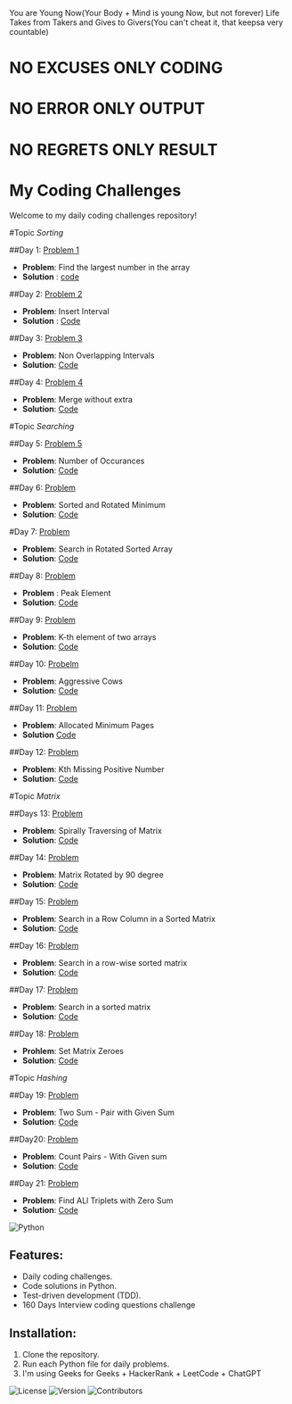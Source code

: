 You are Young Now(Your Body + Mind is young Now, but not forever)
Life Takes from Takers and Gives to Givers(You can't cheat it, that keepsa  very countable) 
# NO EXCUSES ONLY CODING

# NO ERROR ONLY OUTPUT

# NO REGRETS ONLY RESULT

# My Coding Challenges

Welcome to my daily coding challenges repository!

#Topic *Sorting*

##Day 1: [Problem 1](Day1/Sorting1)
- **Problem**: Find the largest number in the array
- **Solution** : [code](Day1/Sorting1)

##Day 2: [Problem 2](Day1/Insert_Interval.py)
- **Problem**: Insert Interval
- **Solution** : [Code](Day1/Insert_Interval.py)

##Day 3: [Problem 3](Day1/problem3.py)
- **Problem**: Non Overlapping Intervals
- **Solution**: [Code](Day1/problem3.py)

##Day 4: [Problem 4](Day1/MergeWithoutSpace.py)
- **Problem**: Merge without extra
- **Solution**: [Code](Day1/MergeWithoutSpace.py)

#Topic *Searching*

##Day 5: [Problem 5](Day1/NumberOfOccurance.py)
- **Problem**: Number of Occurances
- **Solution**: [Code](Day1/NumberOfOccurance.py)

##Day 6: [Problem](Day1/Sorted&RotatedMinimum.py)
- **Problem**: Sorted and Rotated Minimum
- **Solution**: [Code](Day1/Sorted&RotatedMinimum.py)

#Day 7: [Problem](Day1/SearchinRotatedSortedArray.py)
- **Problem**: Search in Rotated Sorted Array
- **Solution**: [Code](Day1/SearchinRotatedSortedArray.py)

##Day 8: [Problem](Day1/PeakElement.py)
- **Problem** : Peak Element
- **Solution**: [Code](Day1/PeakElement.py)

##Day 9: [Problem](Day1/Kth_Elementof_Twoarrays.py)
- **Problem**: K-th element of two arrays
- **Solution**: [Code](Day1/Kth_Elementof_Twoarrays.py)

##Day 10: [Probelm](Day1/AggressiveCow.py)
- **Problem**: Aggressive Cows
- **Solution**: [Code](Day1/AggressiveCow.py)

##Day 11: [Problem](Day1/AllocateMiniPages.py)
- **Problem**: Allocated Minimum Pages
- **Solution** [Code](Day1/AllocateMiniPages.py)

##Day 12: [Problem](Day1/Kthmissingpositivenumber.py)
- **Problem**: Kth Missing Positive Number
- **Solution**: [Code](Day1/Kthmissingpositivenumber.py)

#Topic *Matrix*

##Days 13: [Problem](Day1/spirallytraversingofmatrix.py)
- **Problem**: Spirally Traversing of Matrix
- **Solution**: [Code](Day1/spirallytraversingofmatrix.py)

##Day 14: [Problem](Day1/matrixRotateby90degree.py)
- **Problem**: Matrix Rotated by 90 degree
- **Solution**: [Code](Day1/matrixRotateby90degree.py)

##Day 15: [Problem](Day1/SearchinARowColumnSortedMatrix.py)
- **Problem**: Search in a Row Column in a Sorted Matrix
- **Solution**: [Code](Day1/SearchinARowColumnSortedMatrix.py)

##Day 16: [Problem](Day1/SearchInARowWiseSortedMatrix.py)
- **Problem**: Search in a row-wise sorted matrix
- **Solution**: [Code](Day1/SearchInARowWiseSortedMatrix.py)

##Day 17: [Problem](Day1/SearchInTheSortedMatrix.py)
- **Problem**: Search in a sorted matrix
- **Solution**: [Code](Day1/SearchInTheSortedMatrix.py)

##Day 18: [Problem](Next40Days/SetMatrixZeroes.py)
- **Prohlem**: Set Matrix Zeroes
- **Solution**: [Code](Next40Days/SetMatrixZeroes.py)

#Topic *Hashing*

##Day 19: [Problem](Next40Days/TwoSum_PairWithGivenSum.py)
- **Problem**: Two Sum - Pair with Given Sum
- **Solution**: [Code](Next40Days/TwoSum_PairWithGivenSum.py)

##Day20: [Problem](Next40Days/CountPairswithGivensum.py)
- **Problem**: Count Pairs - With Given sum
- **Solution**: [Code](Next40Days/CountPairswithGivensum.py)

##Day 21: [Problem](Next40Days/FindAllTripletsWithZeroSum.py)
- **Problem**: Find ALl Triplets with Zero Sum
- **Solution**: [Code](Next40Days/FindAllTripletsWithZeroSum.py)






![Python](https://img.shields.io/badge/Python-3.x-blue)


## Features:
- Daily coding challenges.
- Code solutions in Python.
- Test-driven development (TDD).
- 160 Days Interview coding questions challenge

## Installation:
1. Clone the repository.
2. Run each Python file for daily problems.
3. I'm using Geeks for Geeks + HackerRank + LeetCode + ChatGPT

   

![License](https://img.shields.io/badge/License-MIT-green)
![Version](https://img.shields.io/badge/Version-1.0-blue)
![Contributors](https://img.shields.io/badge/Contributors-1-blue)



